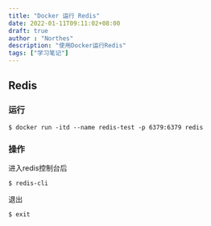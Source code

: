 ```yaml
---
title: "Docker 运行 Redis"
date: 2022-01-11T09:11:02+08:00
draft: true
author : "Northes"
description: "使用Docker运行Redis"
tags: ["学习笔记"]
---
```


## Redis

### 运行

```shell
$ docker run -itd --name redis-test -p 6379:6379 redis
```



### 操作

进入redis控制台后

```shell
$ redis-cli
```

退出

```shell
$ exit
```